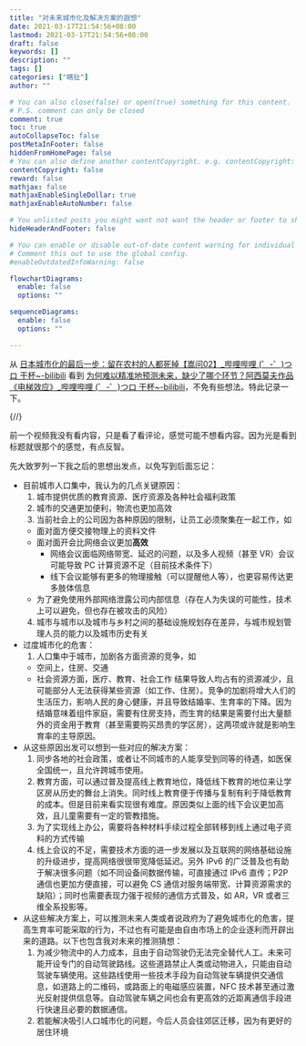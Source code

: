 ```yaml
---
title: "对未来城市化及解决方案的遐想"
date: 2021-03-17T21:54:56+08:00
lastmod: 2021-03-17T21:54:56+08:00
draft: false
keywords: []
description: ""
tags: []
categories: ["瞎扯"]
author: ""

# You can also close(false) or open(true) something for this content.
# P.S. comment can only be closed
comment: true
toc: true
autoCollapseToc: false
postMetaInFooter: false
hiddenFromHomePage: false
# You can also define another contentCopyright. e.g. contentCopyright: "This is another copyright."
contentCopyright: false
reward: false
mathjax: false
mathjaxEnableSingleDollar: true
mathjaxEnableAutoNumber: false

# You unlisted posts you might want not want the header or footer to show
hideHeaderAndFooter: false

# You can enable or disable out-of-date content warning for individual post.
# Comment this out to use the global config.
#enableOutdatedInfoWarning: false

flowchartDiagrams:
  enable: false
  options: ""

sequenceDiagrams: 
  enable: false
  options: ""

---
```


从 [日本城市化的最后一步：留在农村的人都死掉【嵩问02】_哔哩哔哩 (゜-゜)つロ 干杯~-bilibili](https://www.bilibili.com/video/BV15f4y1t7WV) 看到 [为何难以精准地预测未来，缺少了哪个环节？阿西莫夫作品《电梯效应》_哔哩哔哩 (゜-゜)つロ 干杯~-bilibili](https://www.bilibili.com/video/BV1XZ4y1w7xE)，不免有些想法。特此记录一下。

{/*<!--more-->*/}

前一个视频我没有看内容，只是看了看评论，感觉可能不想看内容。因为光是看到标题就很那个的感觉，有点反智。

先大致罗列一下我之后的思想出发点，以免写到后面忘记：
* 目前城市人口集中，我认为的几点关键原因：
  1. 城市提供优质的教育资源、医疗资源及各种社会福利政策
  1. 城市的交通更加便利，物流也更加高效
  1. 当前社会上的公司因为各种原因的限制，让员工必须聚集在一起工作，如
    * 面对面方便交接物理上的资料文件
    * 面对面开会比网络会议更加**高效**
      * 网络会议面临网络带宽、延迟的问题，以及多人视频（甚至 VR）会议可能导致 PC 计算资源不足（目前技术条件下）
      * 线下会议能够有更多的物理接触（可以提醒他人等），也更容易传达更多肢体信息
    * 为了避免使用外部网络泄露公司内部信息（存在人为失误的可能性，技术上可以避免，但也存在被攻击的风险）
  4. 城市与城市以及城市与乡村之间的基础设施规划存在差异，与城市规划管理人员的能力以及城市历史有关
* 过度城市化的危害：
  1. 人口集中于城市，加剧各方面资源的竞争，如
    * 空间上，住房、交通
    * 社会资源方面，医疗、教育、社会工作
      结果导致人均占有的资源减少，且可能部分人无法获得某些资源（如工作、住房）。竞争的加剧将增大人们的生活压力，影响人民的身心健康，并且导致结婚率、生育率的下降。因为结婚意味着组件家庭，需要有住房支持，而生育的结果是需要付出大量额外的资金用于教育（甚至需要购买昂贵的学区房），这两项或许就是影响生育率的主导原因。
* 从这些原因出发可以想到一些对应的解决方案：
  1. 同步各地的社会政策，或者让不同城市的人能享受到同等的待遇，如医保全国统一，且允许跨城市使用。
  1. 教育方面，可以通过普及提高线上教育地位，降低线下教育的地位来让学区房从历史的舞台上消失。同时线上教育便于传播与复制有利于降低教育的成本。但是目前来看实现很有难度。原因类似上面的线下会议更加高效，且儿童需要有一定的管教措施。
  1. 为了实现线上办公，需要将各种材料手续过程全部转移到线上通过电子资料的方式传输
  1. 线上会议的不足，需要技术方面的进一步发展以及互联网的网络基础设施的升级进步，提高网络很很带宽降低延迟。另外 IPv6 的广泛普及也有助于解决很多问题（如不同设备间数据传输，可直接通过 IPv6 直传；P2P 通信也更加方便直接，可以避免 CS 通信对服务端带宽、计算资源需求的缺陷）；同时也需要表现力强于视频的通信方式普及，如 AR，VR 或者三维全系投影等。
* 从这些解决方案上，可以推测未来人类或者说政府为了避免城市化的危害，提高生育率可能采取的行为，不过也有可能是由自由市场上的企业逐利而开辟出来的道路。以下也包含我对未来的推测猜想：
  1. 为减少物流中的人力成本，且由于自动驾驶仍无法完全替代人工。未来可能开设专门的自动驾驶路线。这些道路禁止人类或动物进入，只能由自动驾驶车辆使用。这些路线使用一些技术手段为自动驾驶车辆提供交通信息，如道路上的二维码，或路面上的电磁感应装置，NFC 技术甚至通过激光反射提供信息等。自动驾驶车辆之间也会有更高效的近距离通信手段进行快速且必要的数据通信。
  1. 若能解决吸引人口城市化的问题，今后人员会往郊区迁移，因为有更好的居住环境
